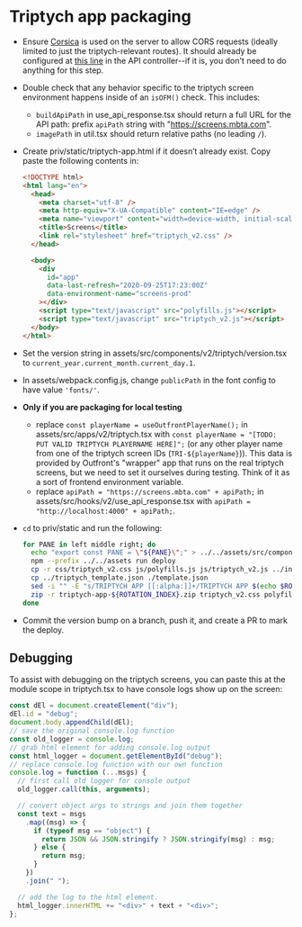 # Triptych app packaging

- Ensure [Corsica](https://hexdocs.pm/corsica/Corsica.html) is used on the server to allow CORS requests (ideally limited to just the triptych-relevant routes). It should already be configured at [this line](/lib/screens_web/controllers/v2/screen_api_controller.ex#L9) in the API controller--if it is, you don't need to do anything for this step.
- Double check that any behavior specific to the triptych screen environment happens inside of an `isOFM()` check. This includes:
  - `buildApiPath` in use_api_response.tsx should return a full URL for the API path: prefix `apiPath` string with "https://screens.mbta.com".
  - `imagePath` in util.tsx should return relative paths (no leading `/`).
- Create priv/static/triptych-app.html if it doesn’t already exist. Copy paste the following contents in:

  ```html
  <!DOCTYPE html>
  <html lang="en">
    <head>
      <meta charset="utf-8" />
      <meta http-equiv="X-UA-Compatible" content="IE=edge" />
      <meta name="viewport" content="width=device-width, initial-scale=1.0" />
      <title>Screens</title>
      <link rel="stylesheet" href="triptych_v2.css" />
    </head>

    <body>
      <div
        id="app"
        data-last-refresh="2020-09-25T17:23:00Z"
        data-environment-name="screens-prod"
      ></div>
      <script type="text/javascript" src="polyfills.js"></script>
      <script type="text/javascript" src="triptych_v2.js"></script>
    </body>
  </html>
  ```

- Set the version string in assets/src/components/v2/triptych/version.tsx to `current_year.current_month.current_day.1`.
- In assets/webpack.config.js, change `publicPath` in the font config to have value `'fonts/'`.
- **Only if you are packaging for local testing**
  - replace `const playerName = useOutfrontPlayerName();` in assets/src/apps/v2/triptych.tsx with `const playerName = "[TODO: PUT VALID TRIPTYCH PLAYERNAME HERE]";` (or any other player name from one of the triptych screen IDs (`TRI-${playerName}`)). This data is provided by Outfront's "wrapper" app that runs on the real triptych screens, but we need to set it ourselves during testing. Think of it as a sort of frontend environment variable.
  - replace `apiPath = "https://screens.mbta.com" + apiPath;` in assets/src/hooks/v2/use_api_response.tsx with `apiPath = "http://localhost:4000" + apiPath;`.
- `cd` to priv/static and run the following:
  ```sh
  for PANE in left middle right; do
    echo "export const PANE = \"${PANE}\";" > ../../assets/src/components/v2/triptych/pane.tsx
    npm --prefix ../../assets run deploy
    cp -r css/triptych_v2.css js/polyfills.js js/triptych_v2.js ../inter_font_face.css ../fonts ../triptych_preview.png .
    cp ../triptych_template.json ./template.json
    sed -i "" -E "s/TRIPTYCH APP [[:alpha:]]+/TRIPTYCH APP $(echo $ROTATION_INDEX | tr 'a-z' 'A-Z')/" template.json
    zip -r triptych-app-${ROTATION_INDEX}.zip triptych_v2.css polyfills.js triptych_v2.js inter_font_face.css fonts images triptych-app.html template.json triptych_preview.png
  done
  ```
- Commit the version bump on a branch, push it, and create a PR to mark the deploy.

## Debugging

To assist with debugging on the triptych screens, you can paste this at the module scope in triptych.tsx to have console logs
show up on the screen:

```js
const dEl = document.createElement("div");
dEl.id = "debug";
document.body.appendChild(dEl);
// save the original console.log function
const old_logger = console.log;
// grab html element for adding console.log output
const html_logger = document.getElementById("debug");
// replace console.log function with our own function
console.log = function (...msgs) {
  // first call old logger for console output
  old_logger.call(this, arguments);

  // convert object args to strings and join them together
  const text = msgs
    .map((msg) => {
      if (typeof msg == "object") {
        return JSON && JSON.stringify ? JSON.stringify(msg) : msg;
      } else {
        return msg;
      }
    })
    .join(" ");

  // add the log to the html element.
  html_logger.innerHTML += "<div>" + text + "<div>";
};
```

